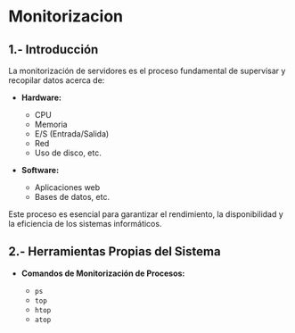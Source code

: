 # Monitorizacion

## 1.- Introducción
La monitorización de servidores es el proceso fundamental de supervisar y recopilar datos acerca de:

- **Hardware:**
  - CPU
  - Memoria
  - E/S (Entrada/Salida)
  - Red
  - Uso de disco, etc.

- **Software:**
  - Aplicaciones web
  - Bases de datos, etc.

Este proceso es esencial para garantizar el rendimiento, la disponibilidad y la eficiencia de los sistemas informáticos.

## 2.- Herramientas Propias del Sistema

- **Comandos de Monitorización de Procesos:**

  - `ps`
  - `top`
  - `htop`
  - `atop`
